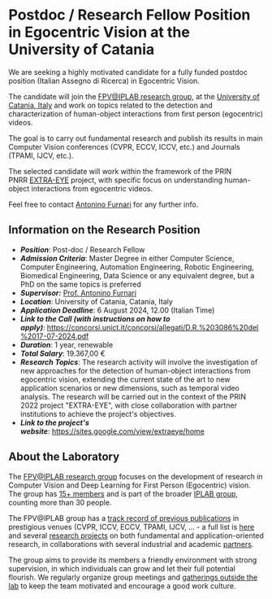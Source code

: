# Postdoc / Research Fellow Position in Egocentric Vision at the University of Catania

We are seeking a highly motivated candidate for a fully funded postdoc position (Italian Assegno di Ricerca) in Egocentric Vision.

The candidate will join the [FPV@IPLAB research group](https://iplab.dmi.unict.it/fpv/), at the [University of Catania, Italy](http://unict.it) and work on topics related to the detection and characterization of human-object interactions from first person (egocentric) videos.

The goal is to carry out fundamental research and publish its results in main Computer Vision conferences (CVPR, ECCV, ICCV, etc.) and Journals (TPAMI, IJCV, etc.).

The selected candidate will work within the framework of the PRIN PNRR [EXTRA-EYE](https://sites.google.com/view/extraeye/home) project, with specific focus on understanding human-object interactions from egocentric videos.

Feel free to contact [Antonino Furnari](mailto:antonino.furnari@unict.it "mailto:antonino.furnari@unict.it") for any further info.

Information on the Research Position
------------------------------------

-   ***Position***: Post-doc / Research Fellow
-   ***Admission Criteria***: Master Degree in either Computer Science, Computer Engineering, Automation Engineering, Robotic Engineering, Biomedical Engineering, Data Science or any equivalent degree, but a PhD on the same topics is preferred
-   ***Supervisor:*** [Prof. Antonino Furnari](http://antoninofurnari.it/)
-   ***Location***: University of Catania, Catania, Italy
-   ***Application Deadline***: 6 August 2024, 12.00 (Italian Time)
-   ***Link to the Call (with instructions on how to apply)***: <https://concorsi.unict.it/concorsi/allegati/D.R.%203086%20del%2017-07-2024.pdf>
-   ***Duration***: 1 year, renewable
-   ***Total Salary***: 19.367,00 € 
-   ***Research Topics***: The research activity will involve the investigation of new approaches for the detection of human-object interactions from egocentric vision, extending the current state of the art to new application scenarios or new dimensions, such as temporal video analysis. The research will be carried out in the context of the PRIN 2022 project "EXTRA-EYE", with close collaboration with partner institutions to achieve the project's objectives.
-   ***Link to the project's website***: <https://sites.google.com/view/extraeye/home>

About the Laboratory
--------------------

The [FPV@IPLAB research group](http://iplab.dmi.unict.it/fpv/) focuses on the development of research in Computer Vision and Deep Learning for First Person (Egocentric) vision. The group has [15+ members](https://iplab.dmi.unict.it/fpv/people) and is part of the broader [IPLAB group](https://iplab.dmi.unict.it), counting more than 30 people.

The FPV@IPLAB group has a [track record of previous publications](https://iplab.dmi.unict.it/fpv/research) in prestigious venues (CVPR, ICCV, ECCV, TPAMI, IJCV, ... - a full list is [here](https://iplab.dmi.unict.it/fpv/publications) and several [research projects](https://iplab.dmi.unict.it/fpv/projects) on both fundamental and application-oriented research, in collaborations with several industrial and academic [partners](https://iplab.dmi.unict.it/fpv/partners).

The group aims to provide its members a friendly environment with strong supervision, in which individuals can grow and let their full potential flourish. We regularly organize group meetings and [gatherings outside the lab](https://www.antoninofurnari.it/thelab/) to keep the team motivated and encourage a good work culture.